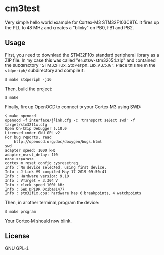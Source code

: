 # cm3test
Very simple hello world example for Cortex-M3 STM32F103C8T6. It fires up the
PLL to 48 MHz and creates a "blinky" on PB0, PB1 and PB2.

## Usage
First, you need to download the STM32F10x standard peripheral library as a ZIP
file. In my case this was called "en.stsw-stm32054.zip" and contained the
subdirectory "STM32F10x_StdPeriph_Lib_V3.5.0/". Place this file in the `stdperiph/` subdirectory and compile it:

```
$ make stdperiph -j16
```

Then, build the project:

```
$ make
```

Finally, fire up OpenOCD to connect to your Cortex-M3 using SWD:

```
$ make openocd
openocd -f interface/jlink.cfg -c 'transport select swd' -f target/stm32f1x.cfg
Open On-Chip Debugger 0.10.0
Licensed under GNU GPL v2
For bug reports, read
	http://openocd.org/doc/doxygen/bugs.html
swd
adapter speed: 1000 kHz
adapter_nsrst_delay: 100
none separate
cortex_m reset_config sysresetreq
Info : No device selected, using first device.
Info : J-Link V9 compiled May 17 2019 09:50:41
Info : Hardware version: 9.10
Info : VTarget = 3.304 V
Info : clock speed 1000 kHz
Info : SWD DPIDR 0x1ba01477
Info : stm32f1x.cpu: hardware has 6 breakpoints, 4 watchpoints
```

Then, in another terminal, program the device:

```
$ make program
```

Your Cortex-M should now blink.

## License
GNU GPL-3.
